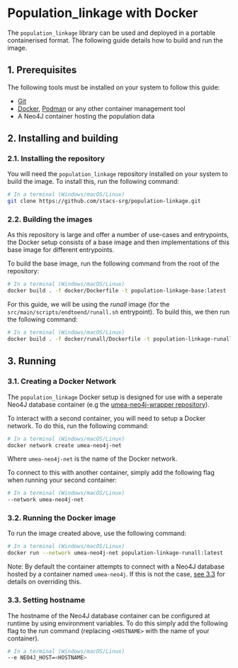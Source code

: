 # Population_linkage with Docker
The `population_linkage` library can be used and deployed in a portable containerised format. The following guide details how to build and run the image.

## 1. Prerequisites
The following tools must be installed on your system to follow this guide:
- [Git](https://git-scm.com/)
- [Docker](https://www.docker.com/), [Podman](https://podman.io/) or any other container management tool
- A Neo4J container hosting the population data

## 2. Installing and building
### 2.1. Installing the repository
You will need the `population_linkage` repository installed on your system to build the image. To install this, run the following command:

```sh
# In a terminal (Windows/macOS/Linux)
git clone https://github.com/stacs-srg/population-linkage.git 
```

### 2.2. Building the images
As this repository is large and offer a number of use-cases and entrypoints, the Docker setup consists of a base image and then implementations of this base image for different entrypoints.

To build the base image, run the following command from the root of the repository:

```sh
# In a terminal (Windows/macOS/Linux)
docker build . -f docker/Dockerfile -t population-linkage-base:latest
```

For this guide, we will be using the *runall* image (for the `src/main/scripts/endtoend/runall.sh` entrypoint). To build this, we then run the following command:

```sh
# In a terminal (Windows/macOS/Linux)
docker build . -f docker/runall/Dockerfile -t population-linkage-runall:latest
```

## 3. Running
### 3.1. Creating a Docker Network
The `population_linkage` Docker setup is designed for use with a seperate Neo4J database container (e.g the [umea-neo4j-wrapper repository](https://github.com/jamesross03/umea-neo4j-wrapper)).

To interact with a second container, you will need to setup a Docker network. To do this, run the following command:

```sh
# In a terminal (Windows/macOS/Linux)
docker network create umea-neo4j-net
```

Where `umea-neo4j-net` is the name of the Docker network.

To connect to this with another container, simply add the following flag when running your second container:

```sh
# In a terminal (Windows/macOS/Linux)
--network umea-neo4j-net
```

### 3.2. Running the Docker image
To run the image created above, use the following command:

```sh
# In a terminal (Windows/macOS/Linux)
docker run --network umea-neo4j-net population-linkage-runall:latest
```

Note: By default the container attempts to connect with a Neo4J database hosted by a container named `umea-neo4j`. If this is not the case, [see 3.3](#33-setting-hostname) for details on overriding this. 

### 3.3. Setting hostname
The hostname of the Neo4J database container can be configured at runtime by using environment variables. To do this simply add the following flag to the run command (replacing `<HOSTNAME>` with the name of your container).

```sh
# In a terminal (Windows/macOS/Linux)
--e NEO4J_HOST=<HOSTNAME>
```
